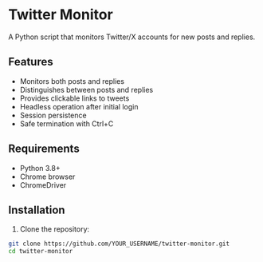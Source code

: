 # Twitter Monitor

A Python script that monitors Twitter/X accounts for new posts and replies.

## Features

- Monitors both posts and replies
- Distinguishes between posts and replies
- Provides clickable links to tweets
- Headless operation after initial login
- Session persistence
- Safe termination with Ctrl+C

## Requirements

- Python 3.8+
- Chrome browser
- ChromeDriver

## Installation

1. Clone the repository:
```bash
git clone https://github.com/YOUR_USERNAME/twitter-monitor.git
cd twitter-monitor